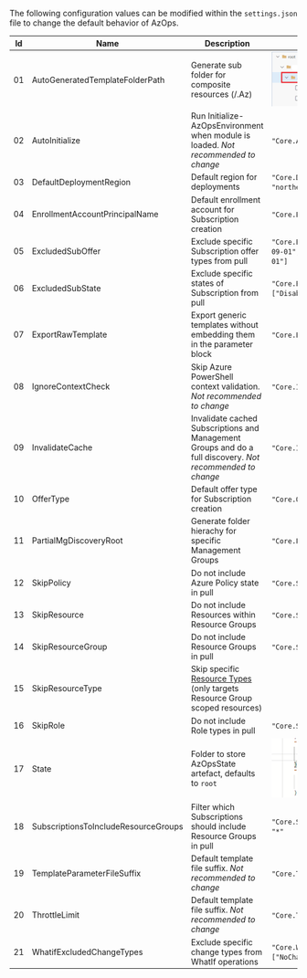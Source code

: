 The following configuration values can be modified within the `settings.json` file to change the default behavior of AzOps.

| Id  | Name                                 | Description                                                                                                                                                                           | Example                                                                                         |
| --- | ------------------------------------ | ------------------------------------------------------------------------------------------------------------------------------------------------------------------------------------- | ----------------------------------------------------------------------------------------------- |
| 01  | AutoGeneratedTemplateFolderPath      | Generate sub folder for composite resources (/.Az)                                                                                                                                    | ![Auto-Generated-Template-FolderPath](./Media/Pipelines/Auto-Generated-Template-FolderPath.PNG) |
| 02  | AutoInitialize                       | Run Initialize-AzOpsEnvironment when module is loaded. *Not recommended to change*                                                                                                    | `"Core.AutoInitialize": true`                                                                   |
| 03  | DefaultDeploymentRegion              | Default region for deployments                                                                                                                                                        | `"Core.DefaultDeploymentRegion": "northeurope"`                                                 |
| 04  | EnrollmentAccountPrincipalName       | Default enrollment account for Subscription creation                                                                                                                                  | `"Core.EnrollmentAccountPrincipalName": ""`                                                     |
| 05  | ExcludedSubOffer                     | Exclude specific Subscription offer types from pull                                                                                                                                   | `"Core.ExcludedSubOffer": [ "AzurePass_2014-09-01","FreeTrial_2014-09-01","AAD_2015-09-01"]`    |
| 06  | ExcludedSubState                     | Exclude specific states of Subscription from pull                                                                                                                                     | `"Core.ExcludedSubState": ["Disabled","Deleted","Warned","Expired"]`                            |
| 07  | ExportRawTemplate                    | Export generic templates without embedding them in the parameter block                                                                                                                | `"Core.ExportRawTemplate": true`                                                                |
| 08  | IgnoreContextCheck                   | Skip Azure PowerShell context validation. *Not recommended to change*                                                                                                                 | `"Core.IgnoreContextCheck": false`                                                              |
| 09  | InvalidateCache                      | Invalidate cached Subscriptions and Management Groups and do a full discovery. *Not recommended to change*                                                                            | `"Core.InvalidateCache": false`                                                                 |
| 10  | OfferType                            | Default offer type for Subscription creation                                                                                                                                          | `"Core.OfferType": "MS-AZR-0017P"`                                                              |
| 11  | PartialMgDiscoveryRoot               | Generate folder hierachy for specific Management Groups                                                                                                                               | `"Core.PartialMgDiscoveryRoot": []"`                                                            |
| 12  | SkipPolicy                           | Do not include Azure Policy state in pull                                                                                                                                             | `"Core.SkipPolicy": false`                                                                      |
| 13  | SkipResource                         | Do not include Resources within Resource Groups                                                                                                                                       | `"Core.SkipResource": false`                                                                    |
| 14  | SkipResourceGroup                    | Do not include Resource Groups in pull                                                                                                                                                | `"Core.SkipResourceGroup": false`                                                               |
| 15  | SkipResourceType                     | Skip specific [Resource Types](https://docs.microsoft.com/en-us/azure/azure-resource-manager/management/resource-providers-and-types)  (only targets Resource Group scoped resources) |
| 16  | SkipRole                             | Do not include Role types in pull                                                                                                                                                     | `"Core.SkipRole": false`                                                                        |
| 17  | State                                | Folder to store AzOpsState artefact, defaults to `root`                                                                                                                               | ![State](./Media/Pipelines/State.PNG)                                                           |
| 18  | SubscriptionsToIncludeResourceGroups | Filter which Subscriptions should include Resource Groups in pull                                                                                                                     | `"Core.SubscriptionsToIncludeResourceGroups": "*"`                                              |
| 19  | TemplateParameterFileSuffix          | Default template file suffix. *Not recommended to change*                                                                                                                             | `"Core.TemplateParameterFileSuffix": ".json"`                                                   |
| 20  | ThrottleLimit                        | Default template file suffix. *Not recommended to change*                                                                                                                             | `"Core.ThrottleLimit": 10`                                                                      |
| 21  | WhatifExcludedChangeTypes            | Exclude specific change types from WhatIf operations                                                                                                                                  | `"Core.WhatifExcludedChangeTypes": ["NoChange","Ignore"]`                                       |
